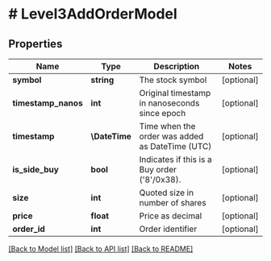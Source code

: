 # # Level3AddOrderModel

## Properties

Name | Type | Description | Notes
------------ | ------------- | ------------- | -------------
**symbol** | **string** | The stock symbol | [optional]
**timestamp_nanos** | **int** | Original timestamp in nanoseconds since epoch | [optional]
**timestamp** | **\DateTime** | Time when the order was added as DateTime (UTC) | [optional]
**is_side_buy** | **bool** | Indicates if this is a Buy order (&#39;8&#39;/0x38). | [optional]
**size** | **int** | Quoted size in number of shares | [optional]
**price** | **float** | Price as decimal | [optional]
**order_id** | **int** | Order identifier | [optional]

[[Back to Model list]](../../README.md#models) [[Back to API list]](../../README.md#endpoints) [[Back to README]](../../README.md)
